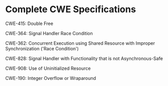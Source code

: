 

# Complete CWE Specifications

CWE-415: Double Free

CWE-364: Signal Handler Race Condition

CWE-362: Concurrent Execution using Shared Resource with Improper Synchronization ('Race Condition')

CWE-828: Signal Handler with Functionality that is not Asynchronous-Safe

CWE-908: Use of Uninitialized Resource

CWE-190: Integer Overflow or Wraparound